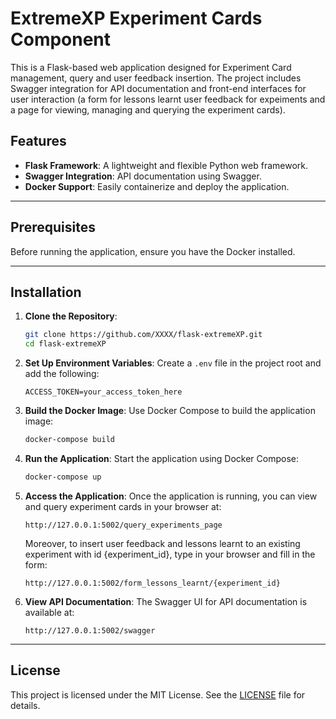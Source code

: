 #  ExtremeXP Experiment Cards Component

This is a Flask-based web application designed for Experiment Card management, query and user feedback insertion. The project includes Swagger integration for API documentation and front-end interfaces for user interaction (a form for lessons learnt user feedback for expeiments and a page for viewing, managing and querying the experiment cards).

## Features

- **Flask Framework**: A lightweight and flexible Python web framework.
- **Swagger Integration**: API documentation using Swagger.
- **Docker Support**: Easily containerize and deploy the application.

---

## Prerequisites

Before running the application, ensure you have the Docker installed.

---

## Installation

1. **Clone the Repository**:
   ```bash
   git clone https://github.com/XXXX/flask-extremeXP.git
   cd flask-extremeXP

2. **Set Up Environment Variables**:
   Create a `.env` file in the project root and add the following:
   ```properties
   ACCESS_TOKEN=your_access_token_here
   ```

3. **Build the Docker Image**:
   Use Docker Compose to build the application image:
   ```bash
   docker-compose build
   ```

4. **Run the Application**:
   Start the application using Docker Compose:
   ```bash
   docker-compose up
   ```

5. **Access the Application**:
   Once the application is running, you can view and query experiment cards in your browser at:
   ```
   http://127.0.0.1:5002/query_experiments_page 
   ```
    Moreover, to insert user feedback and lessons learnt to an existing experiment with id {experiment_id}, type in your browser and fill in the form:
    ```
   http://127.0.0.1:5002/form_lessons_learnt/{experiment_id}
   ```
6. **View API Documentation**:
   The Swagger UI for API documentation is available at:
   ```
   http://127.0.0.1:5002/swagger
   ```

---

## License

This project is licensed under the MIT License. See the [LICENSE](LICENSE) file for details.